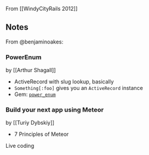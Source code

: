 From [[WindyCityRails 2012]]

## Notes

From @benjaminoakes:

### PowerEnum 

by [[Arthur Shagall]]

* ActiveRecord with slug lookup, basically
* `Something[:foo]` gives you an `ActiveRecord` instance
* Gem: [`power_enum`](http://rubygems.org/gems/power_enum)

### Build your next app using Meteor

by [[Turiy Dybskiy]]

* 7 Principles of Meteor

Live coding
